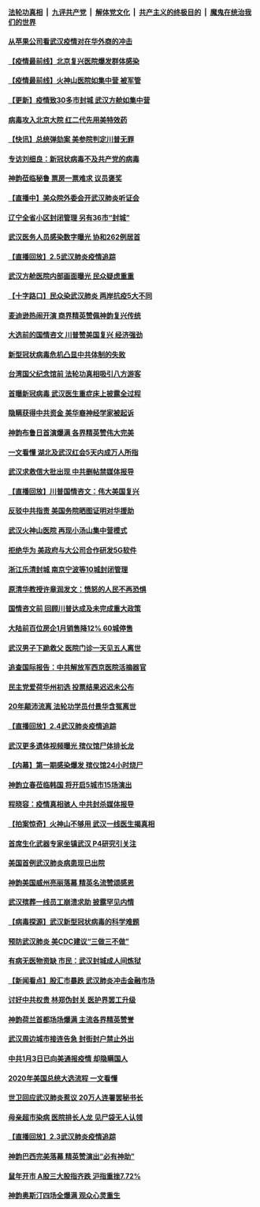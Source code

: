 ####  [法轮功真相](../../../../basic/blob/master/README.md?t=02061502) &nbsp;|&nbsp; [九评共产党](../../../../9ping.md/blob/master/README.md?t=02061502) &nbsp;|&nbsp; [解体党文化](../../../../jtdwh.md/blob/master/README.md?t=02061502)  &nbsp;|&nbsp; [共产主义的终极目的](../../../../gczydzjmd.md/blob/master/README.md?t=02061502) &nbsp;|&nbsp; [魔鬼在统治我们的世界](../../../../mgztzwmdsj.md/blob/master/README.md?t=02061502) 

#### [从苹果公司看武汉疫情对在华外商的冲击](../pages/nf4514/n11847586.md?t=02061502) 

#### [【疫情最前线】北京复兴医院爆发群体感染](../pages/nf4514/n11847626.md?t=02061502) 

#### [【疫情最前线】火神山医院如集中营 被军管](../pages/nf4514/n11847524.md?t=02061502) 

#### [【更新】疫情致30多市封城 武汉方舱如集中营](../pages/nf4514/n11801312.md?t=02061502) 

#### [病毒攻入北京大院 红二代先用美特效药](../pages/nf4514/n11847427.md?t=02061502) 

#### [【快讯】总统弹劾案 美参院判定川普无罪](../pages/nf4514/n11847316.md?t=02061502) 

#### [专访刘细良：新冠状病毒不及共产党的病毒](../pages/nf4514/n11847164.md?t=02061502) 

#### [神韵莅临秘鲁 票房一票难求 议员褒奖](../pages/nf4514/n11847036.md?t=02061502) 

#### [【直播中】美众院外委会开武汉肺炎听证会](../pages/nf4514/n11846727.md?t=02061502) 

#### [辽宁全省小区封闭管理 另有36市“封城”](../pages/nf4514/n11846879.md?t=02061502) 

#### [武汉医务人员感染数字曝光 协和262例居首](../pages/nf4514/n11846742.md?t=02061502) 

#### [【直播回放】2.5武汉肺炎疫情追踪](../pages/nf4514/n11846437.md?t=02061502) 

#### [武汉方舱医院内部画面曝光 民众疑虑重重](../pages/nf4514/n11846442.md?t=02061502) 

#### [【十字路口】民众染武汉肺炎 两岸抗疫5大不同](../pages/nf4514/n11845264.md?t=02061502) 

#### [麦迪逊热闹开演 商界精英赞佩神韵复兴传统](../pages/nf4514/n11846113.md?t=02061502) 

#### [大选前的国情咨文 川普赞美国复兴 经济强劲](../pages/nf4514/n11845526.md?t=02061502) 

#### [新型冠状病毒危机凸显中共体制的失败](../pages/nf4514/n11844970.md?t=02061502) 

#### [台湾国父纪念馆前 法轮功真相吸引八方游客](../pages/nf4514/n11843885.md?t=02061502) 

#### [首曝新冠病毒 武汉医生重症床上披露全过程](../pages/nf4514/n11845150.md?t=02061502) 

#### [隐瞒获得中共资金 美华裔神经学家被起诉](../pages/nf4514/n11844879.md?t=02061502) 

#### [神韵布鲁日首演爆满 各界精英赞伟大完美](../pages/nf4514/n11845302.md?t=02061502) 

#### [一文看懂 湖北及武汉红会5天内成万人所指](../pages/nf4514/n11844315.md?t=02061502) 

#### [武汉求救信大批出现 中共删帖禁媒体报导](../pages/nf4514/n11845064.md?t=02061502) 

#### [【直播回放】川普国情咨文：伟大美国复兴](../pages/nf4514/n11842079.md?t=02061502) 

#### [反驳中共指责 美国务院晒图证明对华援助](../pages/nf4514/n11844859.md?t=02061502) 

#### [武汉火神山医院 再现小汤山集中营模式](../pages/nf4514/n11844763.md?t=02061502) 

#### [拒绝华为 美政府与大公司合作研发5G软件](../pages/nf4514/n11844625.md?t=02061502) 

#### [浙江乐清封城 南京宁波等10城封闭管理](../pages/nf4514/n11844464.md?t=02061502) 

#### [原清华教授许章润发文：愤怒的人民不再恐惧](../pages/nf4514/n11844347.md?t=02061502) 

#### [国情咨文前 回顾川普达成及未完成重大政策](../pages/nf4514/n11844581.md?t=02061502) 

#### [大陆前百位房企1月销售降12% 60城停售](../pages/nf4514/n11844398.md?t=02061502) 

#### [武汉男子下跪救父 医院门诊一天见五人离世](../pages/nf4514/n11844073.md?t=02061502) 

#### [追查国际报告：中共解放军西京医院活摘器官](../pages/nf4514/n11838359.md?t=02061502) 

#### [民主党爱荷华州初选 投票结果迟迟未公布](../pages/nf4514/n11844207.md?t=02061502) 

#### [20年颠沛流离 法轮功学员付景华含冤离世](../pages/nf4514/n11841986.md?t=02061502) 

#### [【直播回放】2.4武汉肺炎疫情追踪](../pages/nf4514/n11844032.md?t=02061502) 

#### [武汉更多遗体视频曝光 殡仪馆尸体排长龙](../pages/nf4514/n11844057.md?t=02061502) 

#### [【内幕】第一期感染爆发 殡仪馆24小时烧尸](../pages/nf4514/n11843944.md?t=02061502) 

#### [神韵立春莅临韩国 将开启5城市15场演出](../pages/nf4514/n11843781.md?t=02061502) 

#### [程晓容：疫情真相骇人 中共封杀媒体报导](../pages/nf4514/n11843546.md?t=02061502) 

#### [【拍案惊奇】火神山不够用 武汉一线医生揭真相](../pages/nf4514/n11842682.md?t=02061502) 

#### [首席生化武器专家坐镇武汉 P4研究引关注](../pages/nf4514/n11842412.md?t=02061502) 

#### [美国首例武汉肺炎病患现已出院](../pages/nf4514/n11842740.md?t=02061502) 

#### [神韵美国威州亮丽落幕 精英名流赞颂感恩](../pages/nf4514/n11842912.md?t=02061502) 

#### [武汉殡葬一线员工崩溃求助 披露罕见内情](../pages/nf4514/n11842482.md?t=02061502) 

#### [【病毒探源】武汉新型冠状病毒的科学难题](../pages/nf4514/n11842176.md?t=02061502) 

#### [预防武汉肺炎 美CDC建议“三做三不做”](../pages/nf4514/n11842700.md?t=02061502) 

#### [有病无医物资缺 市民：武汉封城成人间炼狱](../pages/nf4514/n11839878.md?t=02061502) 

#### [【新闻看点】股汇市暴跌 武汉肺炎冲击金融市场](../pages/nf4514/n11842216.md?t=02061502) 

#### [讨好中共权贵 林郑伪封关 医护界罢工升级](../pages/nf4514/n11842359.md?t=02061502) 

#### [神韵荷兰首都场场爆满 主流各界精英赞誉](../pages/nf4514/n11842287.md?t=02061502) 

#### [武汉周边城市接连告急 封街封户禁止外出](../pages/nf4514/n11842277.md?t=02061502) 

#### [中共1月3日已向美通报疫情 却隐瞒国人](../pages/nf4514/n11841978.md?t=02061502) 

#### [2020年美国总统大选流程 一文看懂](../pages/nf4514/n11842056.md?t=02061502) 

#### [世卫回应武汉肺炎惹议 20万人连署罢秘书长](../pages/nf4514/n11841664.md?t=02061502) 

#### [母亲超市染病 医院排长人龙 见尸袋无人认领](../pages/nf4514/n11841762.md?t=02061502) 

#### [【直播回放】2.3武汉肺炎疫情追踪](../pages/nf4514/n11841577.md?t=02061502) 

#### [神韵巴西完美落幕 精英赞演出“必有神助”](../pages/nf4514/n11841240.md?t=02061502) 

#### [鼠年开市 A股三大股指齐跌 沪指重挫7.72%](../pages/nf4514/n11840461.md?t=02061502) 

#### [神韵奥斯汀四场全爆满 观众心灵重生](../pages/nf4514/n11841188.md?t=02061502) 

